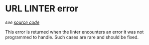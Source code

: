 # URL LINTER error

*see [source code](https://github.com/3top1a/biotools-linter/blob/main/linter/rules/url.py#L152)*

This error is returned when the linter encounters an error it was not programmed to handle. Such cases are rare and should be fixed.
